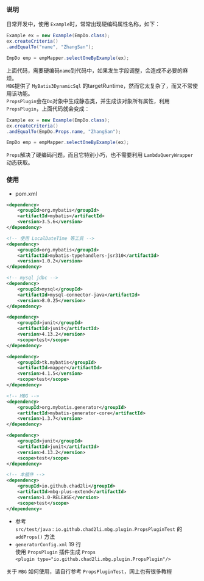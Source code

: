 ### 说明
日常开发中，使用 `Example`时，常常出现硬编码属性名称，如下：
```java
Example ex = new Example(EmpDo.class);
ex.createCriteria()
.andEqualTo("name", "ZhangSan");

EmpDo emp = empMapper.selectOneByExample(ex);
```
上面代码，需要硬编码`name`到代码中，如果发生字段调整，会造成不必要的麻烦。    
`MBG`提供了 `MyBatis3DynamicSql` 的targetRuntime，然而它太复杂了，而又不常使用该功能。    
`PropsPlugin`会在`Do`对象中生成静态类，并生成该对象所有属性，利用 `PropsPlugin`，上面代码就会变成：
```java
Example ex = new Example(EmpDo.class);
ex.createCriteria()
.andEqualTo(EmpDo.Props.name, "ZhangSan");

EmpDo emp = empMapper.selectOneByExample(ex);
```
`Props`解决了硬编码问题，而且它特别小巧，也不需要利用 `LambdaQueryWrapper` 动态获取。


### 使用
- pom.xml
```xml
<dependency>
    <groupId>org.mybatis</groupId>
    <artifactId>mybatis</artifactId>
    <version>3.5.6</version>
</dependency>

<!-- 使用 LocalDateTime 等工具 -->
<dependency>
    <groupId>org.mybatis</groupId>
    <artifactId>mybatis-typehandlers-jsr310</artifactId>
    <version>1.0.2</version>
</dependency>

<!-- mysql jdbc -->
<dependency>
    <groupId>mysql</groupId>
    <artifactId>mysql-connector-java</artifactId>
    <version>8.0.25</version>
</dependency>

<dependency>
    <groupId>junit</groupId>
    <artifactId>junit</artifactId>
    <version>4.13.2</version>
    <scope>test</scope>
</dependency>

<dependency>
    <groupId>tk.mybatis</groupId>
    <artifactId>mapper</artifactId>
    <version>4.1.5</version>
    <scope>test</scope>
</dependency>

<!-- MBG -->
<dependency>
    <groupId>org.mybatis.generator</groupId>
    <artifactId>mybatis-generator-core</artifactId>
    <version>1.3.7</version>
</dependency>

<dependency>
    <groupId>junit</groupId>
    <artifactId>junit</artifactId>
    <version>4.13.2</version>
    <scope>test</scope>
</dependency>

<!-- 本插件 -->
<dependency>
    <groupId>io.github.chad2li</groupId>
    <artifactId>mbg-plus-extend</artifactId>
    <version>1.0-RELEASE</version>
    <scope>test</scope>
</dependency>
```

- 参考    
`src/test/java` : `io.github.chad2li.mbg.plugin.PropsPluginTest` 的 `addProps()` 方法
- `generatorConfig.xml` 19 行    
使用 `PropsPlugin` 插件生成 `Props`    
`<plugin type="io.github.chad2li.mbg.plugin.PropsPlugin"/>`


关于 `MBG` 如何使用，请自行参考 `PropsPluginTest`，网上也有很多教程